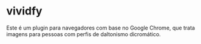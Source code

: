 # vividfy

Este é um plugin para navegadores com base no Google Chrome, que trata imagens para pessoas com perfis de daltonismo dicromático.
